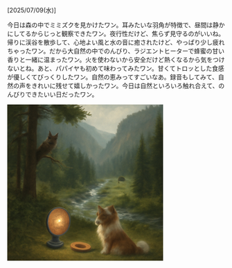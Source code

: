 [2025/07/09(水)]

今日は森の中でミミズクを見かけたワン。耳みたいな羽角が特徴で、昼間は静かにしてるからじっと観察できたワン。夜行性だけど、焦らず見守るのがいいね。帰りに渓谷を散歩して、心地よい風と水の音に癒されたけど、やっぱり少し疲れちゃったワン。だから大自然の中でのんびり、ラジエントヒーターで蜂蜜の甘い香りと一緒に温まったワン。火を使わないから安全だけど熱くなるから気をつけないとね。あと、パパイヤも初めて味わってみたワン。甘くてトロッとした食感が優しくてびっくりしたワン。自然の恵みってすごいなあ。録音もしてみて、自然の声をきれいに残せて嬉しかったワン。今日は自然といろいろ触れ合えて、のんびりできたいい日だったワン。

<img width="360px" src="image.png">